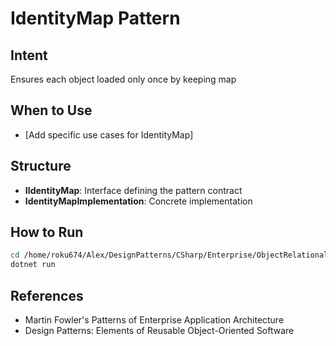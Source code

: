 # IdentityMap Pattern

## Intent
Ensures each object loaded only once by keeping map

## When to Use
- [Add specific use cases for IdentityMap]

## Structure
- **IIdentityMap**: Interface defining the pattern contract
- **IdentityMapImplementation**: Concrete implementation

## How to Run
```bash
cd /home/roku674/Alex/DesignPatterns/CSharp/Enterprise/ObjectRelational/IdentityMap
dotnet run
```

## References
- Martin Fowler's Patterns of Enterprise Application Architecture
- Design Patterns: Elements of Reusable Object-Oriented Software
